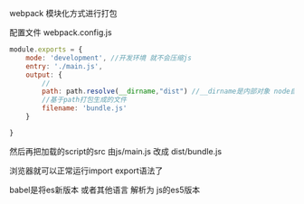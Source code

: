 webpack 模块化方式进行打包



配置文件 webpack.config.js



```javascript
module.exports = {
    mode: 'development', //开发环境 就不会压缩js
	entry: './main.js',
    output: {
        //
        path: path.resolve(__dirname,"dist") //__dirname是内部对象 node自己赋值了
        //基于path打包生成的文件
        filename: 'bundle.js'
    }

}
```



然后再把加载的script的src 由js/main.js 改成 dist/bundle.js 

浏览器就可以正常运行import export语法了



babel是将es新版本 或者其他语言 解析为 js的es5版本